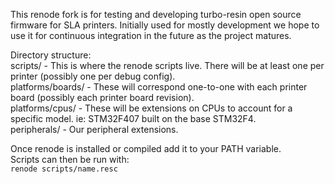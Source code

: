 This renode fork is for testing and developing turbo-resin open source firmware for SLA printers. Initially used for mostly development we hope to use it for continuous integration in the future as the project matures.

Directory structure:  
scripts/ - This is where the renode scripts live. There will be at least one per printer (possibly one per debug config).  
platforms/boards/ - These will correspond one-to-one with each printer board (possibly each printer board revision).  
platforms/cpus/ - These will be extensions on CPUs to account for a specific model. ie: STM32F407 built on the base STM32F4.  
peripherals/ - Our peripheral extensions.  

Once renode is installed or compiled add it to your PATH variable.  
Scripts can then be run with:  
`renode scripts/name.resc`
